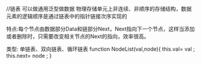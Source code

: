 //链表 可以做通用泛型<T>做数据
物理存储单元上非连续、非顺序的存储结构，数据元素的逻辑顺序是通过链表中的指针链接次序实现的

特点:每个节点由数据部分Data和链部分Next，Next指向下一个节点，这样当添加或者删除时，只需要改变相关节点的Next的指向，效率很高。

类型: 单链表、双向链表、循环链表
function NodeList(val,node){
    this.val= val ;
    this.next= node ;
}